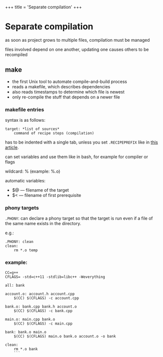 +++
title = 'Separate compilation'
+++
# Separate compilation
as soon as project grows to multiple files, compilation must be managed

files involved depend on one another, updating one causes others to be recompiled

## make
- the first Unix tool to automate compile-and-build process
- reads a makefile, which describes dependencies
- also reads timestamps to determine which file is newest
- only re-compile the stuff that depends on a newer file

### makefile entries
syntax is as follows:

```
target: *list of sources*
	command of recipe steps (compilation)
```

has to be indented with a single tab, unless you set `.RECIPEPREFIX` like in [this article](https://tech.davis-hansson.com/p/make/).

can set variables and use them like in bash, for example for compiler or flags

wildcard: % (example: %.o)

automatic variables:

- $@ — filename of the target
- $< — filename of first prerequisite

### phony targets
`.PHONY`: can declare a phony target so that the target is run even if a file of the same name exists in the directory.

e.g.:

```make
.PHONY: clean
clean:
	rm *.o temp
```

### example:

```make
CC=g++
CFLAGS= -std=c++11 -stdlib=libc++ -Weverything

all: bank

account.o: account.h account.cpp
    $(CC) $(CFLAGS) -c account.cpp

bank.o: bank.cpp bank.h account.o
    $(CC) $(CFLAGS) -c bank.cpp

main.o: main.cpp bank.o
    $(CC) $(CFLAGS) -c main.cpp

bank: bank.o main.o
    $(CC) $(CFLAGS) main.o bank.o account.o -o bank

clean:
    rm *.o bank
	```
